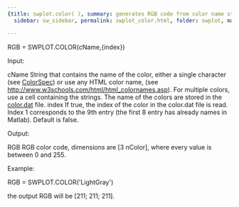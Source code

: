 ```yaml
---
{title: swplot.color( ), summary: generates RGB code from color name string, keywords: sample,
  sidebar: sw_sidebar, permalink: swplot_color.html, folder: swplot, mathjax: 'true'}

---
```

 
RGB = SWPLOT.COLOR(cName,{index})
 
Input:
 
cName     String that contains the name of the color, either a single
          character (see <a href="matlab: doc ColorSpec">ColorSpec</a>) or use any HTML color name,
          (see http://www.w3schools.com/html/html_colornames.asp).
          For multiple colors, use a cell containing the strings. The
          name of the colors are stored in the <a href="matlab: edit color.dat">color.dat</a> file.
index     If true, the index of the color in the color.dat file is read.
          Index 1 corresponds to the 9th entry (the first 8 entry has
          already names in Matlab). Default is false.
 
Output:
 
RGB       RGB color code, dimensions are [3 nColor], where
          every value is between 0 and 255.
 
Example:
 
  RGB = SWPLOT.COLOR('LightGray')
 
  the output RGB will be [211; 211; 211].
 

